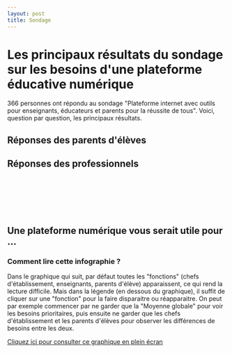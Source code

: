 ```yaml
---
layout: post
title: Sondage
---
```


# Les principaux résultats du sondage sur les besoins d'une plateforme éducative numérique

366 personnes ont répondu au sondage "Plateforme internet avec outils pour enseignants, éducateurs et parents pour la réussite de tous". Voici, question par question, les principaux résultats.

## Réponses des parents d'élèves

<div class="flourish-embed flourish-chart" data-src="visualisation/2682354" data-url="https://flo.uri.sh/visualisation/2682354/embed"><script src="https://public.flourish.studio/resources/embed.js"></script></div>

<div class="flourish-embed flourish-chart" data-src="visualisation/2682389" data-url="https://flo.uri.sh/visualisation/2682389/embed"><script src="https://public.flourish.studio/resources/embed.js"></script></div>

## Réponses des professionnels 

<div class="flourish-embed flourish-chart" data-src="visualisation/2675777" data-url="https://flo.uri.sh/visualisation/2675777/embed"><script src="https://public.flourish.studio/resources/embed.js"></script></div>
<br/>

<div class="flourish-embed flourish-chart" data-src="visualisation/2675836" data-url="https://flo.uri.sh/visualisation/2675836/embed"><script src="https://public.flourish.studio/resources/embed.js"></script></div>
<br/>

<div class="flourish-embed flourish-chart" data-src="visualisation/2676795" data-url="https://flo.uri.sh/visualisation/2676795/embed"><script src="https://public.flourish.studio/resources/embed.js"></script></div>

<br/><br/>

## Une plateforme numérique vous serait utile pour ...

### Comment lire cette infographie ?

Dans le graphique qui suit, par défaut toutes les "fonctions" (chefs d'établissement, enseignants, parents d'élève) apparaissent, ce qui rend la lecture difficile. Mais dans la légende (en dessous du graphique), il suffit de cliquer sur une "fonction" pour la faire disparaitre ou réapparaitre. On peut par exemple commencer par ne garder que la "Moyenne globale" pour voir les besoins prioritaires, puis ensuite ne garder que les chefs d'établissement et les parents d'élèves pour observer les différences de besoins entre les deux.

[Cliquez ici pour consulter ce graphique en plein écran](https://public.flourish.studio/visualisation/2674862/)
<div class="flourish-embed flourish-scatter" data-src="visualisation/2674862" data-url="https://flo.uri.sh/visualisation/2674862/embed" data-height="600px"><script src="https://public.flourish.studio/resources/embed.js"></script></div>
<br/>

<div class="flourish-embed flourish-table" data-src="visualisation/2676947" data-url="https://flo.uri.sh/visualisation/2676947/embed"><script src="https://public.flourish.studio/resources/embed.js"></script></div>